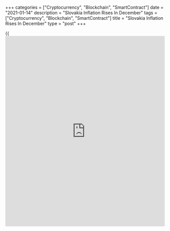 +++
categories = ["Cryptocurrency", "Blockchain", "SmartContract"]
date = "2021-01-14"
description = "Slovakia Inflation Rises In December"
tags = ["Cryptocurrency", "Blockchain", "SmartContract"]
title = "Slovakia Inflation Rises In December"
type = "post"
+++

{{<iframe id="large-banner" src="https://www.bounty.group/#slide=4.0" width="100%" height="600" scrolling="no" style="border: 0px solid rgb(216, 221, 230); border-radius: 3px;">}}

Slovakia's consumer price inflation rose in December, figures from the
Statistical Office of the Slovak Republic showed on Thursday.

The consumer price index rose 1.6 percent year-on-year in December,
following a 1.5 percent increase in November. Economists had expected
the inflation to remain at 1.5 percent.

Prices for restaurants and hotels gained 3.9 percent annually in
December and those for miscellaneous goods and services grew 4.1
percent. Prices for [health][1], and education increased by 3.7 percent
and 2.9 percent, respectively.

Meanwhile, prices for transport declined 3.4 percent and communication
cost remained unchanged.

On a month-on-month basis, consumer prices fell 0.1 percent in December,
reversing a 0.1 percent rise in the previous month.

Core inflation rose to 1.5 percent in December from 1.4 percent in the
preceding month.

On a monthly basis, core CPI fell 0.1 percent in December, reversing a
0.1 percent increase in the prior month.

For comments and feedback [contact](https://www.playgroundfx.com/contact/): editorial@rtt[news](https://www.letsplayfx.com/blog/forex-news-website/).com

[Economic News][2]

 **What parts of the world are seeing the best (and worst) economic
performances lately? Click[here][3] to check out our [Econ Scorecard][3]
and find out! See up-to-the-moment [ranking](https://www.playgroundfx.com/blog/crypto-exchange-ranking/)s for the best and worst
performers in [GDP][4], [unemployment rate][5], [inflation][6] and much
more.**

   1. www.rtt[news](https://www.letsplayfx.com/blog/forex-news-website/).com/Content/Health.aspx
   2. www.rtt[news](https://www.letsplayfx.com/blog/forex-news-website/).com/Content/EconomicNews.aspx
   3. www.rtt[news](https://www.letsplayfx.com/blog/forex-news-website/).com/economic-scorecard/world-rank/PPI/highest-performance.aspx
   4. www.rtt[news](https://www.letsplayfx.com/blog/forex-news-website/).com/economic-scorecard/world-rank/GDP/highest-performance.aspx
   5. www.rtt[news](https://www.letsplayfx.com/blog/forex-news-website/).com/economic-scorecard/world-rank/unemployment-rate/lowest-performance.aspx
   6. www.rtt[news](https://www.letsplayfx.com/blog/forex-news-website/).com/economic-scorecard/world-rank/CPI/highest-performance.aspx